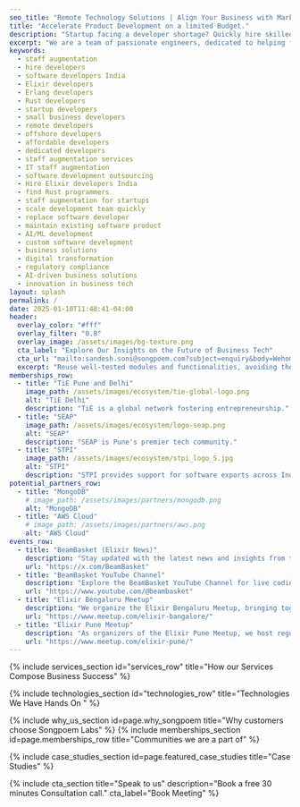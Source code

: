 ```yaml
---
seo_title: "Remote Technology Solutions | Align Your Business with Market Trends - Songpoem Labs" 
title: "Accelerate Product Development on a limited Budget."
description: "Startup facing a developer shortage? Quickly hire skilled Elixir, Erlang, or Rust developers in India with Songpoem Solutions. Affordable staff augmentation for small teams. Scale your development, maintain your product, and ship features faster. Free consultation."
excerpt: "We are a team of passionate engineers, dedicated to helping founders turn challenges into opportunities. #lets_compose_success"
keywords:
  - staff augmentation 
  - hire developers 
  - software developers India 
  - Elixir developers 
  - Erlang developers 
  - Rust developers 
  - startup developers 
  - small business developers
  - remote developers 
  - offshore developers 
  - affordable developers 
  - dedicated developers 
  - staff augmentation services 
  - IT staff augmentation 
  - software development outsourcing
  - Hire Elixir developers India 
  - find Rust programmers 
  - staff augmentation for startups 
  - scale development team quickly 
  - replace software developer 
  - maintain existing software product
  - AI/ML development 
  - custom software development
  - business solutions
  - digital transformation
  - regulatory compliance
  - AI-driven business solutions
  - innovation in business tech 
layout: splash
permalink: /
date: 2025-01-10T11:48:41-04:00
header:
  overlay_color: "#fff"
  overlay_filter: "0.8"
  overlay_image: /assets/images/bg-texture.png
  cta_label: "Explore Our Insights on the Future of Business Tech"
  cta_url: "mailto:sandesh.soni@songpoem.com?subject=enquiry&body=Wehomepage"
  excerpt: "Reuse well-tested modules and functionalities, avoiding the need to build from scratch."
memberships_row:
  - title: "TiE Pune and Delhi"
    image_path: /assets/images/ecosystem/tie-global-logo.png
    alt: "TiE Delhi"
    description: "TiE is a global network fostering entrepreneurship."
  - title: "SEAP"
    image_path: /assets/images/ecosystem/logo-seap.png
    alt: "SEAP"
    description: "SEAP is Pune's premier tech community."
  - title: "STPI"
    image_path: /assets/images/ecosystem/stpi_logo_S.jpg
    alt: "STPI"
    description: "STPI provides support for software exports across India’s thriving IT ecosystem."
potential_partners_row:
  - title: "MongoDB"
    # image_path: /assets/images/partners/mongodb.png
    alt: "MongoDB"
  - title: "AWS Cloud"
    # image_path: /assets/images/partners/aws.png
    alt: "AWS Cloud"
events_row:
  - title: "BeamBasket (Elixir News)"
    description: "Stay updated with the latest news and insights from the Elixir community through BeamBasket on Twitter. Follow us for regular updates, industry news, and expert opinions on everything Elixir."
    url: "https://x.com/BeamBasket"
  - title: "BeamBasket YouTube Channel"
    description: "Explore the BeamBasket YouTube Channel for live coding workshops, guest speaker sessions, and in-depth tutorials on Elixir. Our channel features experts from around the world sharing their knowledge and skills."
    url: "https://www.youtube.com/@beambasket"
  - title: "Elixir Bengaluru Meetup"
    description: "We organize the Elixir Bengaluru Meetup, bringing together local Elixir enthusiasts for discussions, events, and collaborative projects."
    url: "https://www.meetup.com/elixir-bangalore/"
  - title: "Elixir Pune Meetup"
    description: "As organizers of the Elixir Pune Meetup, we host regular meetups, share experiences."
    url: "https://www.meetup.com/elixir-pune/"
---
```


{% include services_section id="services_row" title="How our Services Compose Business Success" %}

{% include technologies_section id="technologies_row" title="Technologies We Have Hands On
" %}


{% include why_us_section id=page.why_songpoem title="Why customers choose Songpoem Labs" %}
{% include memberships_section id=page.memberships_row title="Communities we are a part of" %}
<!-- {% include memberships_section id=page.potential_partners_row title="Potential Partners" %} -->
{% include case_studies_section id=page.featured_case_studies title="Case Studies" %}

{% include cta_section title="Speak to us" description="Book a free 30 minutes Consultation call." cta_label="Book Meeting" %}

